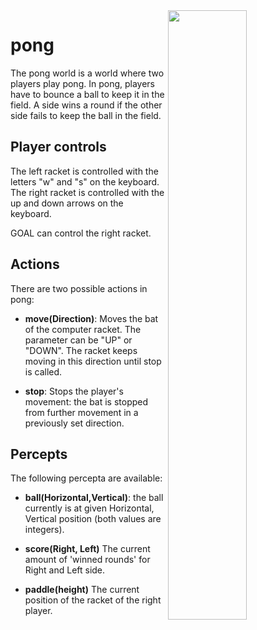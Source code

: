 <img align="right" src="pong.png" width="50%"/>

# pong
The pong world is a world where two players play pong. In pong, players have to bounce a ball to keep it in the field. A side wins a round if the other side fails to keep the ball in the field.

## Player controls
The left racket is controlled with the letters "w" and "s" on the keyboard. The right racket is controlled with the up and down arrows on the keyboard. 

GOAL can control the right racket.

## Actions
There are two possible actions in pong:

* **move(Direction)**: Moves the bat of the computer racket. The parameter can be "UP" or "DOWN". The racket keeps moving in this direction until stop is called.

* **stop**: Stops the player's movement: the bat is stopped from further movement in a previously set direction.

## Percepts
The following percepta are available:
* **ball(Horizontal,Vertical)**: the ball currently is at given Horizontal, Vertical position (both values are integers).

* **score(Right, Left)** The current amount of 'winned rounds' for Right and Left side. 

* **paddle(height)** The current position of the racket of the right player.
